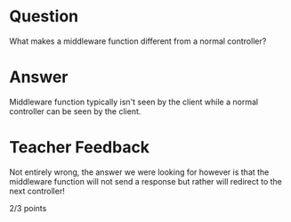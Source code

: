 # Question

What makes a middleware function different from a normal controller?

# Answer

Middleware function typically isn't seen by the client while a normal controller can be seen by the client.

# Teacher Feedback

Not entirely wrong, the answer we were looking for however is that the middleware function will not send a response but rather will redirect to the next controller!

2/3 points